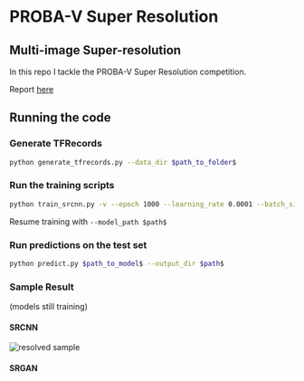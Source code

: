 # PROBA-V Super Resolution
## Multi-image Super-resolution

In this repo I tackle the PROBA-V Super Resolution competition.

Report [here](https://neuralburst.com/probav-super-resolution/ "Report")

## Running the code

### Generate TFRecords

```bash
python generate_tfrecords.py --data_dir $path_to_folder$
```

### Run the training scripts

```bash
python train_srcnn.py -v --epoch 1000 --learning_rate 0.0001 --batch_size 4 
```
Resume training with ```--model_path $path$```

### Run predictions on the test set

```bash
python predict.py $path_to_model$ --output_dir $path$
```


### Sample Result
(models still training)

#### SRCNN
![resolved sample](https://neuralburst.com/content/images/2019/07/399-1.png)

#### SRGAN

